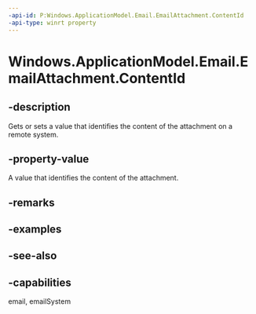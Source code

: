 ```yaml
---
-api-id: P:Windows.ApplicationModel.Email.EmailAttachment.ContentId
-api-type: winrt property
---
```


<!-- Property syntax
public string ContentId { get;  set; }
-->

# Windows.ApplicationModel.Email.EmailAttachment.ContentId

## -description
Gets or sets a value that identifies the content of the attachment on a remote system.

## -property-value
A value that identifies the content of the attachment.

## -remarks

## -examples

## -see-also

## -capabilities
email, emailSystem
